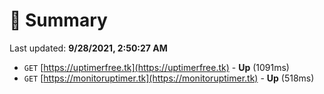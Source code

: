 # 📖 Summary
Last updated: **9/28/2021, 2:50:27 AM**

- `GET` [https://uptimerfree.tk](https://uptimerfree.tk) - **Up** (1091ms)
- `GET` [https://monitoruptimer.tk](https://monitoruptimer.tk) - **Up** (518ms)
